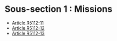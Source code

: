 # Sous-section 1 : Missions

* [Article R5112-11](./LEGIARTI000018527267.md)
* [Article R5112-12](./LEGIARTI000018527265.md)
* [Article R5112-13](./LEGIARTI000018527263.md)
